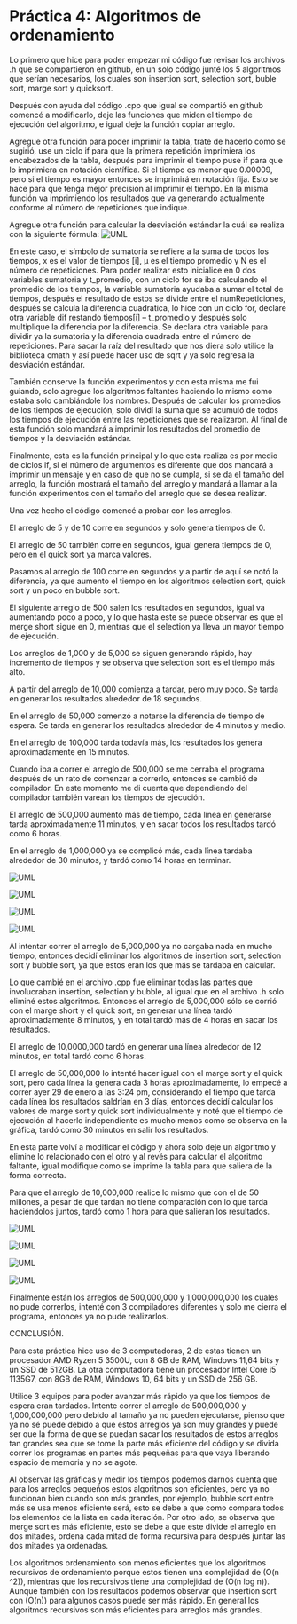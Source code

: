 # Práctica 4: Algoritmos de ordenamiento

Lo primero que hice para poder empezar mi código fue revisar los archivos .h que se compartieron en github, en un solo código junté los 5 algoritmos que serían necesarios, los cuales son insertion sort, selection sort, buble sort, marge sort y quicksort.

Después con ayuda del código .cpp que igual se compartió en github comencé a modificarlo, deje las funciones que miden el tiempo de ejecución del algoritmo, e igual deje la función copiar arreglo.

Agregue otra función para poder imprimir la tabla, trate de hacerlo como se sugirió, use un ciclo if para que la primera repetición imprimiera los encabezados de la tabla, después para imprimir el tiempo puse if para que lo imprimiera en notación científica. Si el tiempo es menor que 0.00009, pero si el tiempo es mayor entonces se imprimirá en notación fija. Esto se hace para que tenga mejor precisión al imprimir el tiempo. En la misma función va imprimiendo los resultados que va generando actualmente conforme al número de repeticiones que indique.

Agregue otra función para calcular la desviación estándar la cuál se realiza con la siguiente fórmula:
![UML](formulaDE.jpg)

En este caso, el símbolo de sumatoria se refiere a la suma de todos los tiempos, x es el valor de tiempos [i], μ es el tiempo promedio y N es el número de repeticiones.
Para poder realizar esto inicialice en 0 dos variables sumatoria y t_promedio, con un ciclo for se iba calculando el promedio de los tiempos, la variable sumatoria ayudaba a sumar el total de tiempos, después el resultado de estos se divide entre el numRepeticiones, después se calcula la diferencia cuadrática, lo hice con un ciclo for, declare otra variable dif restando tiempos[i] – t_promedio y después solo multiplique la diferencia por la diferencia. Se declara otra variable para dividir ya la sumatoria y la diferencia cuadrada entre el número de repeticiones. Para sacar la raíz del resultado que nos diera solo utilice la biblioteca cmath y así puede hacer uso de sqrt y ya solo regresa la desviación estándar.

También conserve la función experimentos y con esta misma me fui guiando, solo agregue los algoritmos faltantes haciendo lo mismo como estaba solo cambiándole los nombres. Después de calcular los promedios de los tiempos de ejecución, solo dividí la suma que se acumuló de todos los tiempos de ejecución entre las repeticiones que se realizaron. Al final de esta función solo mandará a imprimir los resultados del promedio de tiempos y la desviación estándar.

Finalmente, esta es la función principal y lo que esta realiza es por medio de ciclos if, si el número de argumentos es diferente que dos mandará a imprimir un mensaje y en caso de que no se cumpla, si se da el tamaño del arreglo, la función mostrará el tamaño del arreglo y mandará a llamar a la función experimentos con el tamaño del arreglo que se desea realizar.

Una vez hecho el código comencé a probar con los arreglos.

El arreglo de 5 y de 10 corre en segundos y solo genera tiempos de 0.

El arreglo de 50 también corre en segundos, igual genera tiempos de 0, pero en el quick sort ya marca valores.

Pasamos al arreglo de 100 corre en segundos y a partir de aquí se notó la diferencia, ya que aumento el tiempo en los algoritmos selection sort, quick sort y un poco en bubble sort.

El siguiente arreglo de 500 salen los resultados en segundos, igual va aumentando poco a poco, y lo que hasta este se puede observar es que el merge short sigue en 0, mientras que el selection ya lleva un mayor tiempo de ejecución.

Los arreglos de 1,000 y de 5,000 se siguen generando rápido, hay incremento de tiempos y se observa que selection sort es el tiempo más alto.

A partir del arreglo de 10,000 comienza a tardar, pero muy poco. Se tarda en generar los resultados alrededor de 18 segundos.

En el arreglo de 50,000 comenzó a notarse la diferencia de tiempo de espera. Se tarda en generar los resultados alrededor de 4 minutos y medio.

En el arreglo de 100,000 tarda todavía más, los resultados los genera aproximadamente en 15 minutos.

Cuando iba a correr el arreglo de 500,000 se me cerraba el programa después de un rato de comenzar a correrlo, entonces se cambió de compilador. En este momento me di cuenta que dependiendo del compilador también varean los tiempos de ejecución.

El arreglo de 500,000 aumentó más de tiempo, cada línea en generarse tarda aproximadamente 11 minutos, y en sacar todos los resultados tardó como 6 horas.

En el arreglo de 1,000,000 ya se complicó más, cada línea tardaba alrededor de 30 minutos, y tardó como 14 horas en terminar.

![UML](tablaTiempoPromedio.png)

![UML](graficaTiempoPromedio.png)

![UML](tablaDesviacionEstandar.png)

![UML](graficaDesviacionEstandar.png)

Al intentar correr el arreglo de 5,000,000 ya no cargaba nada en mucho tiempo, entonces decidí eliminar los algoritmos de insertion sort, selection sort y bubble sort, ya que estos eran los que más se tardaba en calcular.

Lo que cambié en el archivo .cpp fue eliminar todas las partes que involucraban insertion, selection y bubble, al igual que en el archivo .h solo eliminé estos algoritmos.
Entonces el arreglo de 5,000,000 sólo se corrió con el marge short y el quick sort, en generar una línea tardó aproximadamente 8 minutos, y en total tardó más de 4 horas en sacar los resultados.

El arreglo de 10,0000,000 tardó en generar una línea alrededor de 12 minutos, en total tardó como 6 horas.

El arreglo de 50,000,000 lo intenté hacer igual con el marge sort y el quick sort, pero cada línea la genera cada 3 horas aproximadamente, lo empecé a correr ayer 29 de enero a las 3:24 pm, considerando el tiempo que tarda cada línea los resultados saldrían en 3 días, entonces decidí calcular los valores de marge sort y quick sort individualmente y noté que el tiempo de ejecución al hacerlo independiente es mucho menos como se observa en la gráfica, tardó como 30 minutos en salir los resultados.

En esta parte volví a modificar el código y ahora solo deje un algoritmo y elimine lo relacionado con el otro y al revés para calcular el algoritmo faltante, igual modifique como se imprime la tabla para que saliera de la forma correcta.

Para que el arreglo de 10,000,000 realice lo mismo que con el de 50 millones, a pesar de que tardan no tiene comparación con lo que tarda haciéndolos juntos, tardó como 1 hora para que salieran los resultados.

![UML](tablaTiempoPromedioAG.png)

![UML](graficaTiempoPromedioAG.png)

![UML](tablaDesviacionEstandarAG.png)

![UML](graficaDesviacionEstandarAG.png)

Finalmente están los arreglos de 500,000,000 y 1,000,000,000 los cuales no pude correrlos, intenté con 3 compiladores diferentes y solo me cierra el programa, entonces ya no pude realizarlos.

CONCLUSIÓN.

Para esta práctica hice uso de 3 computadoras, 2 de estas tienen un procesador AMD Ryzen 5 3500U, con 8 GB de RAM, Windows 11,64 bits y un SSD de 512GB. 
La otra computadora tiene un procesador Intel Core i5 1135G7, con 8GB de RAM, Windows 10, 64 bits y un SSD de 256 GB.

Utilice 3 equipos para poder avanzar más rápido ya que los tiempos de espera eran tardados. Intente correr el arreglo de 500,000,000 y 1,000,000,000 pero debido al tamaño ya no pueden ejecutarse, pienso que ya no sé puede debido a que estos arreglos ya son muy grandes y puede ser que la forma de que se puedan sacar los resultados de estos arreglos tan grandes sea que se tome la parte más eficiente del código y se divida correr los programas en partes más pequeñas para que vaya liberando espacio de memoria y no se agote.

Al observar las gráficas y medir los tiempos podemos darnos cuenta que para los arreglos pequeños estos algoritmos son eficientes, pero ya no funcionan bien cuando son más grandes, por ejemplo, bubble sort entre más se usa menos eficiente será, esto se debe a que como compara todos los elementos de la lista en cada iteración. Por otro lado, se observa que merge sort es más eficiente, esto se debe a que este divide el arreglo en dos mitades, ordena cada mitad de forma recursiva para después juntar las dos mitades ya ordenadas.

Los algoritmos ordenamiento son menos eficientes que los algoritmos recursivos de ordenamiento porque estos tienen una complejidad de (O(n ^2)), mientras que los recursivos tiene  una complejidad de (O(n log n)). Aunque también con los resultados podemos observar que insertion sort con (O(n)) para algunos casos puede ser más rápido. En general los algoritmos recursivos son más eficientes para arreglos más grandes.

